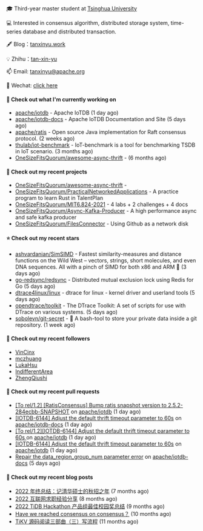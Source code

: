 🎓 Third-year master student at [Tsinghua University](https://www.tsinghua.edu.cn/)

💻 Interested in consensus algorithm, distributed storage system, time-series database and distributed transaction.

🖋 Blog：[tanxinyu.work](https://tanxinyu.work)

💡 Zhihu：[tan-xin-yu](https://www.zhihu.com/people/tan-xin-yu-22)

📫 Email: [tanxinyu@apache.org](mailto:tanxinyu@apache.org)

💬 Wechat: [click here](https://github.com/LebronAl/LebronAl/issues/1)

#### 👷 Check out what I'm currently working on

- [apache/iotdb](https://github.com/apache/iotdb) - Apache IoTDB (1 day ago)
- [apache/iotdb-docs](https://github.com/apache/iotdb-docs) - Apache IoTDB Documentation and Site (5 days ago)
- [apache/ratis](https://github.com/apache/ratis) - Open source Java implementation for Raft consensus protocol. (2 weeks ago)
- [thulab/iot-benchmark](https://github.com/thulab/iot-benchmark) - IoT-benchmark is a tool for benchmarking TSDB in IoT scenario. (3 months ago)
- [OneSizeFitsQuorum/awesome-async-thrift](https://github.com/OneSizeFitsQuorum/awesome-async-thrift) -  (6 months ago)

#### 🌱 Check out my recent projects

- [OneSizeFitsQuorum/awesome-async-thrift](https://github.com/OneSizeFitsQuorum/awesome-async-thrift) - 
- [OneSizeFitsQuorum/PracticalNetworkedApplications](https://github.com/OneSizeFitsQuorum/PracticalNetworkedApplications) - A practice program to learn Rust in TalentPlan
- [OneSizeFitsQuorum/MIT6.824-2021](https://github.com/OneSizeFitsQuorum/MIT6.824-2021) - 4 labs &#43; 2 challenges &#43; 4 docs
- [OneSizeFitsQuorum/Async-Kafka-Producer](https://github.com/OneSizeFitsQuorum/Async-Kafka-Producer) - A high performance async and safe kafka producer
- [OneSizeFitsQuorum/FilesConnector](https://github.com/OneSizeFitsQuorum/FilesConnector) - Using Github as a network disk

#### ⭐ Check out my recent stars

- [ashvardanian/SimSIMD](https://github.com/ashvardanian/SimSIMD) - Fastest similarity-measures and distance functions on the Wild West – vectors, strings, short molecules, and even DNA sequences. All with a pinch of SIMD for both x86 and ARM  📐 (3 days ago)
- [go-redsync/redsync](https://github.com/go-redsync/redsync) - Distributed mutual exclusion lock using Redis for Go (5 days ago)
- [dtrace4linux/linux](https://github.com/dtrace4linux/linux) - dtrace for linux - kernel driver and userland tools (5 days ago)
- [opendtrace/toolkit](https://github.com/opendtrace/toolkit) - The DTrace Toolkit: A set of scripts for use with DTrace on various systems. (5 days ago)
- [sobolevn/git-secret](https://github.com/sobolevn/git-secret) - :busts_in_silhouette: A bash-tool to store your private data inside a git repository. (1 week ago)

#### 👯 Check out my recent followers

- [VinCinx](https://github.com/VinCinx)
- [mczhuang](https://github.com/mczhuang)
- [LukaHsu](https://github.com/LukaHsu)
- [IndifferentArea](https://github.com/IndifferentArea)
- [ZhengQiushi](https://github.com/ZhengQiushi)

#### 🔨 Check out my recent pull requests

- [[To rel/1.2] [RatisConsensus] Bump ratis snapshot version to 2.5.2-284ecbb-SNAPSHOT](https://github.com/apache/iotdb/pull/11100) on [apache/iotdb](https://github.com/apache/iotdb) (1 day ago)
- [[IOTDB-6144] Adjust the default thrift timeout parameter to 60s](https://github.com/apache/iotdb-docs/pull/90) on [apache/iotdb-docs](https://github.com/apache/iotdb-docs) (1 day ago)
- [[To rel/1.2][IOTDB-6144] Adjust the default thrift timeout parameter to 60s ](https://github.com/apache/iotdb/pull/11092) on [apache/iotdb](https://github.com/apache/iotdb) (1 day ago)
- [[IOTDB-6144] Adjust the default thrift timeout parameter to 60s](https://github.com/apache/iotdb/pull/11091) on [apache/iotdb](https://github.com/apache/iotdb) (1 day ago)
- [Repair the data_region_group_num parameter error](https://github.com/apache/iotdb-docs/pull/81) on [apache/iotdb-docs](https://github.com/apache/iotdb-docs) (5 days ago)

#### 📜 Check out my recent blog posts

- [2022 年终总结：记清华硕士的秋招之年](https://tanxinyu.work/2022-annual-summary/) (7 months ago)
- [2022 互联网求职经验分享](https://tanxinyu.work/2022-internet-job-hunting-experience-sharing/) (8 months ago)
- [2022 TiDB Hackathon 产品组最佳校园奖总结](https://tanxinyu.work/2022-tidb-hackathon/) (9 months ago)
- [Have we reached consensus on consensus？](https://tanxinyu.work/have-we-reached-consensus-on-consensus/) (10 months ago)
- [TiKV 源码阅读三部曲（三）写流程](https://tanxinyu.work/tikv-source-code-reading-write/) (11 months ago)
